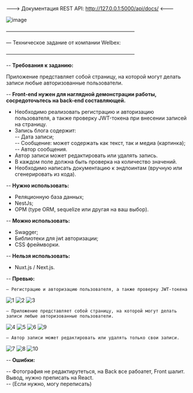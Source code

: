 ---> Документация REST API: http://127.0.0.1:5000/api/docs/ <---

![image](https://user-images.githubusercontent.com/105854514/175771948-17e7b370-1ef4-4eec-bf87-26ad68735a3d.png)

—————————————————————————

— Техническое задание от компании Welbex:

—————————————————————————

-- **Требования к заданию:**

Приложение представляет собой страницу, на которой могут делать записи любые авторизованные пользователи. 

-- **Front-end нужен для наглядной демонстрации работы, сосредоточьтесь на back-end составляющей.**

- Необходимо реализовать регистрацию и авторизацию пользователя, а также проверку JWT-токена при внесении записей на страницу.
- Запись блога содержит:                       
      -- Дата записи;                                   
      -- Сообщение: может содержать как текст, так и медиа (картинка);                                    
      -- Автор сообщения.                                   
- Автор записи может редактировать или удалять запись.
- В каждом поле должна быть проверка на количество значений.
- Необходимо написать документацию к эндпоинтам (вручную или сгенерировать из кода).

-- **Нужно использовать:**

- Реляционную база данных;
- NestJs;
- ОРМ (type ORM, sequelize или другая на ваш выбор).

-- **Можно использовать:**

- Swagger;
- Библиотеки для jwt авторизации;
- CSS фреймворки.

-- **Нельзя использовать:**

- Nuxt.js / Next.js.

-- **Превью:**

    — Регистрацию и авторизацию пользователя, а также проверку JWT-токена

![1](https://user-images.githubusercontent.com/105854514/175768918-c70fd8ee-dabe-4669-ae83-adbfb87af418.PNG)
![2](https://user-images.githubusercontent.com/105854514/175768921-60444871-e60d-41ac-ab19-4b3cec5a4f44.PNG)
![3](https://user-images.githubusercontent.com/105854514/175768924-8f091567-3459-46c3-8d64-bcc0b51c095e.PNG)

    — Приложение представляет собой страницу, на которой могут делать записи любые авторизованные пользователи.

![4](https://user-images.githubusercontent.com/105854514/175771985-8ded0698-7212-4498-984f-b1020b7f2dfd.PNG)
![5](https://user-images.githubusercontent.com/105854514/175771990-2dc2df26-4ee1-4872-9a24-bdbe66c40682.PNG)
![6](https://user-images.githubusercontent.com/105854514/175771992-e25385c7-d5ab-42f1-b0a1-9aa02215c9ca.PNG)
![9](https://user-images.githubusercontent.com/105854514/175772003-438028d9-a88f-43ea-b8f6-d9bff8217cbe.PNG)

    — Автор записи может редактировать или удалять только свои записи.

![7](https://user-images.githubusercontent.com/105854514/175771995-d525035f-9dd1-42e4-a25b-2286b2247ad5.PNG)
![8](https://user-images.githubusercontent.com/105854514/175771999-a1f61e60-d502-4cb1-932a-7bedde56555d.PNG)
![10](https://user-images.githubusercontent.com/105854514/175772004-bf0a1eea-35d4-4238-ae24-73ba1ffde54b.PNG) 

-- **Ошибки:**

-- Фотография не редактирутеться, на Back все рабоатет, Front шалит. Вывод, нужно преписать на React.    
-- (Если нужно, могу переписать)
